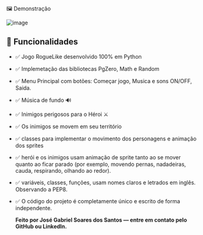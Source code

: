 🖼️ Demonstração

![image](https://github.com/user-attachments/assets/b9f8ccd2-7dd1-4b52-ab08-52fe2a62cc8d)


## 🚀 Funcionalidades

- ✅ Jogo RogueLike desenvolvido 100% em Python
- ✅ Implemetação das bibliotecas PgZero, Math e Random
- ✅ Menu Principal com botões: Começar jogo, Musica e sons ON/OFF, Saida.
- ✅ Música de fundo 🔊
- ✅ Inimigos perigosos para o Héroi ⚔️
- ✅ Os inimigos se movem em seu território
- ✅ classes para implementar o movimento dos personagens e animação dos 
     sprites
- ✅ herói e os inimigos usam animação de sprite tanto ao se mover 
     quanto ao ficar parado (por exemplo, movendo pernas, nadadeiras, cauda, ​​ 
     respirando, olhando ao redor).
- ✅ variáveis, classes, funções, usam nomes claros e letrados em 
     inglês. Observando a PEP8.
- ✅ O código do projeto é completamente único e escrito de forma 
     independente.

  **Feito por José Gabriel Soares dos Santos — entre em contato pelo GitHub ou LinkedIn.**

